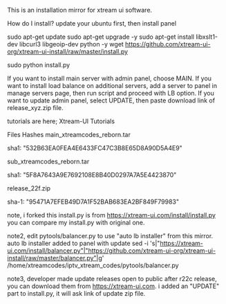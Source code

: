 This is an installation mirror for xtream ui software.

How do I install?
update your ubuntu first, then install panel

sudo apt-get update
sudo apt-get upgrade -y
sudo apt-get install libxslt1-dev libcurl3 libgeoip-dev python -y
wget https://github.com/xtream-ui-org/xtream-ui-install/raw/master/install.py

sudo python install.py

If you want to install main server with admin panel, choose MAIN.
If you want to install load balance on additional servers, add a server to panel in manage servers page, then run script and proceed with LB option.
If you want to update admin panel, select UPDATE, then paste download link of release_xyz.zip file.

tutorials are here;
Xtream-UI Tutorials

Files Hashes
main_xtreamcodes_reborn.tar

sha1: "532B63EA0FEA4E6433FC47C3B8E65D8A90D5A4E9"

sub_xtreamcodes_reborn.tar

sha1: "5F8A7643A9E7692108E8B40D0297A7A5E4423870"

release_22f.zip

sha-1: "95471A7EFEB49D7A1F52BAB683EA2BF849F79983"

note,
i forked this install.py is from https://xtream-ui.com/install/install.py
you can compare my install.py with original one.

note2,
edit pytools/balancer.py to use "auto lb installer" from this mirror. auto lb installer added to panel with update
sed -i 's|"https://xtream-ui.com/install/balancer.py"|"https://github.com/xtream-ui-org/xtream-ui-install/raw/master/balancer.py"|g' /home/xtreamcodes/iptv_xtream_codes/pytools/balancer.py

note3,
developer made update releases open to public after r22c release, you can download them from https://xtream-ui.com.
i added an "UPDATE" part to install.py, it will ask link of update zip file.
